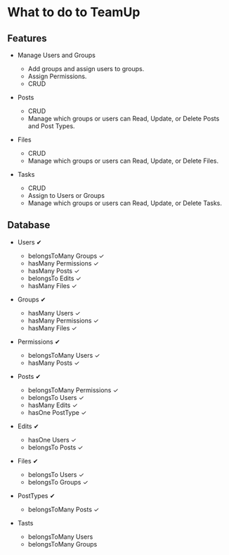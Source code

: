 # What to do to TeamUp 
## Features

* Manage Users and Groups
    * Add groups and assign users to groups.
    * Assign Permissions.
    * CRUD

* Posts
    * CRUD
    * Manage which groups or users can Read, Update, or Delete Posts and Post Types.

* Files
    * CRUD
    * Manage which groups or users can Read, Update, or Delete Files.

* Tasks
    * CRUD
    * Assign to Users or Groups
    * Manage which groups or users can Read, Update, or Delete Tasks.

## Database

* Users &#10004;
    * belongsToMany Groups &#10003;
    * hasMany Permissions &#10003;
    * hasMany Posts &#10003;
    * belongsTo Edits &#10003;
    * hasMany Files &#10003;

* Groups &#10004;
    * hasMany Users &#10003;
    * hasMany Permissions &#10003;
    * hasMany Files &#10003;

* Permissions &#10004;
    * belongsToMany Users &#10003;
    * hasMany Posts &#10003;

* Posts &#10004;
    * belongsToMany Permissions &#10003;
    * belongsTo Users &#10003;
    * hasMany Edits &#10003;
    * hasOne PostType &#10003;

* Edits &#10004;
    * hasOne Users &#10003;
    * belongsTo Posts &#10003;

* Files &#10004;
    * belongsTo Users &#10003;
    * belongsTo Groups &#10003;

* PostTypes &#10004;
    * belongsToMany Posts &#10003;

* Tasts
    * belongsToMany Users
    * belongsToMany Groups